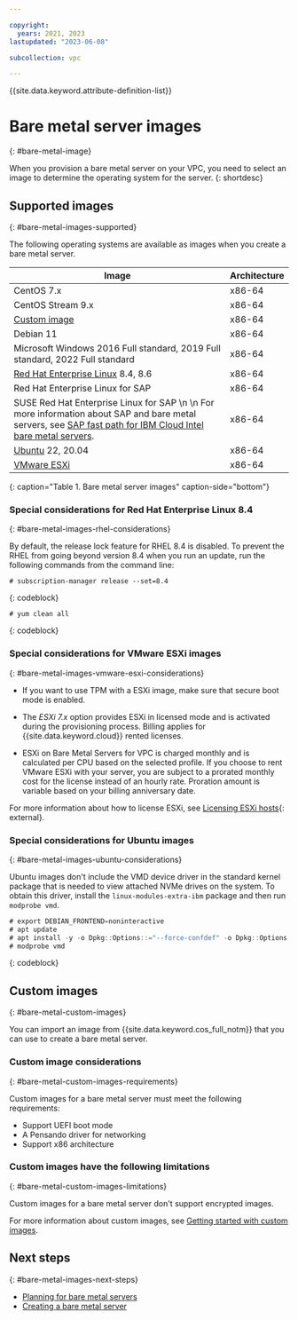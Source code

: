 ```yaml
---

copyright:
  years: 2021, 2023
lastupdated: "2023-06-08"

subcollection: vpc

---
```


{{site.data.keyword.attribute-definition-list}}

# Bare metal server images
{: #bare-metal-image}

When you provision a bare metal server on your VPC, you need to select an image to determine the operating system for the server.
{: shortdesc}

## Supported images
{: #bare-metal-images-supported}

The following operating systems are available as images when you create a bare metal server.

| Image | Architecture |
|---|---|
| CentOS 7.x | x86-64 |
| CentOS Stream 9.x | x86-64 |
| [Custom image](#bare-metal-custom-images) | x86-64 |
| Debian 11 | x86-64 |
| Microsoft Windows 2016 Full standard, 2019 Full standard, 2022 Full standard | x86-64 |
| [Red Hat Enterprise Linux](#bare-metal-images-rhel-considerations) 8.4, 8.6 | x86-64 |
| Red Hat Enterprise Linux for SAP | x86-64 |
| SUSE Red Hat Enterprise Linux for SAP  \n  \n For more information about SAP and bare metal servers, see [SAP fast path for IBM Cloud Intel bare metal servers](/docs/sap?topic=sap-fast-path-site-map-intel-bm). | x86-64 |
| [Ubuntu](#bare-metal-images-ubuntu-considerations) 22, 20.04 | x86-64 |
| [VMware ESXi](#bare-metal-images-vmware-esxi-considerations) | x86-64 |
{: caption="Table 1. Bare metal server images" caption-side="bottom"}

### Special considerations for Red Hat Enterprise Linux 8.4
{: #bare-metal-images-rhel-considerations}

By default, the release lock feature for RHEL 8.4 is disabled. To prevent the RHEL from going beyond version 8.4 when you run an update, run the following commands from the command line:

   ```text
   # subscription-manager release --set=8.4
   ```
 {: codeblock}

   ```text
   # yum clean all
   ```
   {: codeblock}

### Special considerations for VMware ESXi images
{: #bare-metal-images-vmware-esxi-considerations}

* If you want to use TPM with a ESXi image, make sure that secure boot mode is enabled.

* The _ESXi 7.x_ option provides ESXi in licensed mode and is activated during the provisioning process. Billing applies for {{site.data.keyword.cloud}} rented licenses.

* ESXi on Bare Metal Servers for VPC is charged monthly and is calculated per CPU based on the selected profile. If you choose to rent VMware ESXi with your server, you are subject to a prorated monthly cost for the license instead of an hourly rate. Proration amount is variable based on your billing anniversary date.

For more information about how to license ESXi, see [Licensing ESXi hosts](https://docs.vmware.com/en/VMware-vSphere/7.0/com.vmware.esxi.install.doc/GUID-28D25806-748B-49C0-97A1-E7DE5CB335A9.html){: external}.

### Special considerations for Ubuntu images
{: #bare-metal-images-ubuntu-considerations}

Ubuntu images don't include the VMD device driver in the standard kernel package that is needed to view attached NVMe drives on the system. To obtain this driver, install the `linux-modules-extra-ibm` package and then run `modprobe vmd`.

```java
# export DEBIAN_FRONTEND=noninteractive
# apt update
# apt install -y -o Dpkg::Options::="--force-confdef" -o Dpkg::Options::="--force-confold" linux-modules-extra-ibm linux-modules-extra-$(uname -r)
# modprobe vmd
```
{: codeblock}

## Custom images
{: #bare-metal-custom-images}

You can import an image from {{site.data.keyword.cos_full_notm}} that you can use to create a bare metal server.

### Custom image considerations
{: #bare-metal-custom-images-requirements}

Custom images for a bare metal server must meet the following requirements:

* Support UEFI boot mode
* A Pensando driver for networking
* Support x86 architecture

### Custom images have the following limitations
{: #bare-metal-custom-images-limitations}

Custom images for a bare metal server don't support encrypted images.

For more information about custom images, see [Getting started with custom images](/docs/vpc?topic=vpc-planning-custom-images).

## Next steps
{: #bare-metal-images-next-steps}

* [Planning for bare metal servers](/docs/vpc?topic=vpc-planning-for-bare-metal-servers)
* [Creating a bare metal server](/docs/vpc?topic=vpc-creating-bare-metal-servers)
